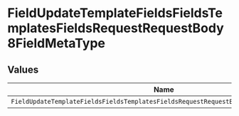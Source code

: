 # FieldUpdateTemplateFieldsFieldsTemplatesFieldsRequestRequestBody8FieldMetaType


## Values

| Name                                                                                   | Value                                                                                  |
| -------------------------------------------------------------------------------------- | -------------------------------------------------------------------------------------- |
| `FieldUpdateTemplateFieldsFieldsTemplatesFieldsRequestRequestBody8FieldMetaTypeNumber` | number                                                                                 |